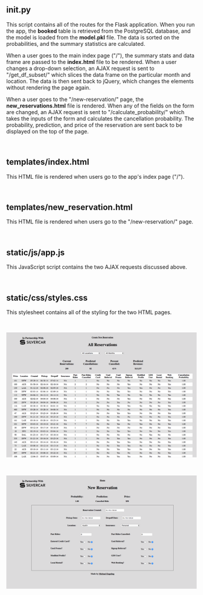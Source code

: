 ## __init__.py

This script contains all of the routes for the Flask application. When you run the app, the **booked** table
is retrieved from the PostgreSQL database, and the model is loaded from the **model.pkl** file. The data is sorted on
the probabilities, and the summary statistics are calculated.

When a user goes to the main index page ("/"), the summary stats and data frame are passed to the **index.html** file
to be rendered. When a user changes a drop-down selection, an AJAX request is sent to "/get_df_subset/" which slices
the data frame on the particular month and location. The data is then sent back to jQuery, which changes the elements
without rendering the page again.

When a user goes to the "/new-reservation/" page, the **new_reservations.html** file is rendered. When any of the fields
on the form are changed, an AJAX request is sent to "/calculate_probability/" which takes the inputs of the form and
calculates the cancellation probability. The probability, prediction, and price of the reservation are sent back to be
displayed on the top of the page.

<br>

## templates/index.html

This HTML file is rendered when users go to the app's index page ("/").

<br>

## templates/new_reservation.html

This HTML file is rendered when users go to the "/new-reservation/" page.

<br>

## static/js/app.js

This JavaScript script contains the two AJAX requests discussed above.

<br>

## static/css/styles.css

This stylesheet contains all of the styling for the two HTML pages.

<br>

![Index Page](/images/app_index.png)

<br>

![New Reservation Page](/images/app_new_reservation.png)